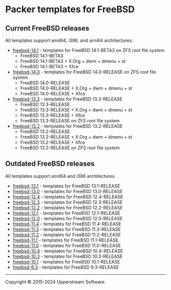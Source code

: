 # Packer templates for FreeBSD

## Current FreeBSD releases

All templates support amd64, i386, and arm64 architectures.

* [freebsd-14.1](freebsd-14.1/README.md) - templates for FreeBSD 14.1-BETA3
  on ZFS root file system
  * FreeBSD 14.1-BETA3
  * FreeBSD 14.1-BETA3 + X.Org + dwm + dmenu + st
  * FreeBSD 14.1-BETA3 + Xfce
* [freebsd-14.0](freebsd-14.0/README.md) - templates for FreeBSD 14.0-RELEASE
  on ZFS root file system
  * FreeBSD 14.0-RELEASE
  * FreeBSD 14.0-RELEASE + X.Org + dwm + dmenu + st
  * FreeBSD 14.0-RELEASE + Xfce
* [freebsd-13.3](freebsd-13.3/README.md) - templates for FreeBSD 13.3-RELEASE
  * FreeBSD 13.3-RELEASE
  * FreeBSD 13.3-RELEASE + X.Org + dwm + dmenu + st
  * FreeBSD 13.3-RELEASE + Xfce
  * FreeBSD 13.3-RELEASE on ZFS root file system
* [freebsd-13.2](freebsd-13.2/README.md) - templates for FreeBSD 13.2-RELEASE
  * FreeBSD 13.2-RELEASE
  * FreeBSD 13.2-RELEASE + X.Org + dwm + dmenu + st
  * FreeBSD 13.2-RELEASE + Xfce
  * FreeBSD 13.2-RELEASE on ZFS root file system

## Outdated FreeBSD releases

All templates support amd64 and i386 architectures.

* [freebsd-13.1](freebsd-13.1/README.md) - templates for FreeBSD 13.1-RELEASE
* [freebsd-13.0](freebsd-13.0/README.md) - templates for FreeBSD 13.0-RELEASE
* [freebsd-12.4](freebsd-12.4/README.md) - templates for FreeBSD 12.4-RELEASE
* [freebsd-12.3](freebsd-12.3/README.md) - templates for FreeBSD 12.3-RELEASE
* [freebsd-12.2](freebsd-12.2/README.md) - templates for FreeBSD 12.2-RELEASE
* [freebsd-12.1](freebsd-12.1/README.md) - templates for FreeBSD 12.1-RELEASE
* [freebsd-12.0](freebsd-12.0/README.md) - templates for FreeBSD 12.0-RELEASE
* [freebsd-11.4](freebsd-11.4/README.md) - templates for FreeBSD 11.4-RELEASE
* [freebsd-11.3](freebsd-11.3/README.md) - templates for FreeBSD 11.3-RELEASE
* [freebsd-11.2](freebsd-11.2/README.md) - templates for FreeBSD 11.2-RELEASE
* [freebsd-11.1](freebsd-11.1/README.md) - templates for FreeBSD 11.1-RELEASE
* [freebsd-11.0](freebsd-11.0/README.md) - templates for FreeBSD 11.0-RELEASE
* [freebsd-10.4](freebsd-10.4/README.md) - templates for FreeBSD 10.4-RELEASE
* [freebsd-10.3](freebsd-10.3/README.md) - templates for FreeBSD 10.3-RELEASE
* [freebsd-10.1](freebsd-10.1/README.md) - templates for FreeBSD 10.1-RELEASE
* [freebsd-9.3](freebsd-9.3/README.md) - templates for FreeBSD 9.3-RELEASE

- - -

Copyright &copy; 2015-2024 Upperstream Software.
